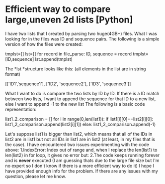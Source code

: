 
# Efficient way to compare large,uneven 2d lists [Python]

I have two lists that I created by parsing two huge(4GB+) files. What I was looking for in the files was ID and sequence pairs. The following is a simple version of how the files were created:


tmplst=[]
lst=[]
for record in file_parse:
    ID, sequence = record
    tmplst=[ID,sequence]
    lst.append(tmplst)
    

The *lst *structure looks like this: (all elements in the list are in string format)

[['ID1','sequence1'],
['ID2', 'sequence2'],
['ID3', 'sequence3']]

What I want to do is compare the two lists by ID by ID. If there is a ID match between two lists, I want to append the sequence for that ID to a new list, else I want to append -1 to the new list
The following is a basic code representation:

list1_2_comparison = []
for i in range(0,len(list1)):
    if list1[i][0]==list2[i][0]:
        list1_2_comparison.append(list2[i][1])
    else:
        list1_2_comparison.append(-1)


Let's suppose list1 is bigger than list2, which means that all of the IDs in list2 are in list1 but not all IDs in list1 are in list2 (at least, in my files that is the case). I have encountered two issues experimenting with the code above:
1.IndexError: Index out of range 
and, when I replace the len(list1) to len(list2) in for loop, it gives no error but:
2.The code keeps running forever and is **never** executed (I am guessing thats due to the large file size but I'm no expert so I don't know if there is a more efficient way to do it)
I hope I have provided enough info for the problem. If there are any issues with my question, please let me know.

        